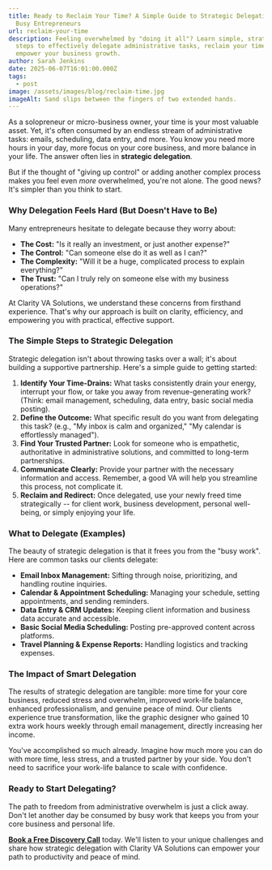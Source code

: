 ```yaml
---
title: Ready to Reclaim Your Time? A Simple Guide to Strategic Delegation for
  Busy Entrepreneurs
url: reclaim-your-time
description: Feeling overwhelmed by "doing it all"? Learn simple, strategic
  steps to effectively delegate administrative tasks, reclaim your time, and
  empower your business growth.
author: Sarah Jenkins
date: 2025-06-07T16:01:00.000Z
tags:
  - post
image: /assets/images/blog/reclaim-time.jpg
imageAlt: Sand slips between the fingers of two extended hands.
---
```

As a solopreneur or micro-business owner, your time is your most valuable asset. Yet, it's often consumed by an endless stream of administrative tasks: emails, scheduling, data entry, and more. You know you need more hours in your day, more focus on your core business, and more balance in your life. The answer often lies in **strategic delegation**.

But if the thought of "giving up control" or adding another complex process makes you feel even *more* overwhelmed, you're not alone. The good news? It's simpler than you think to start.

### Why Delegation Feels Hard (But Doesn't Have to Be)

Many entrepreneurs hesitate to delegate because they worry about:

* **The Cost:** "Is it really an investment, or just another expense?"
* **The Control:** "Can someone else do it as well as I can?"
* **The Complexity:** "Will it be a huge, complicated process to explain everything?"
* **The Trust:** "Can I truly rely on someone else with my business operations?"

At Clarity VA Solutions, we understand these concerns from firsthand experience. That's why our approach is built on clarity, efficiency, and empowering you with practical, effective support.

### The Simple Steps to Strategic Delegation

Strategic delegation isn't about throwing tasks over a wall; it's about building a supportive partnership. Here's a simple guide to getting started:

1. **Identify Your Time-Drains:** What tasks consistently drain your energy, interrupt your flow, or take you away from revenue-generating work? (Think: email management, scheduling, data entry, basic social media posting).
2. **Define the Outcome:** What specific result do you want from delegating this task? (e.g., "My inbox is calm and organized," "My calendar is effortlessly managed").
3. **Find Your Trusted Partner:** Look for someone who is empathetic, authoritative in administrative solutions, and committed to long-term partnerships.
4. **Communicate Clearly:** Provide your partner with the necessary information and access. Remember, a good VA will help you streamline this process, not complicate it.
5. **Reclaim and Redirect:** Once delegated, use your newly freed time strategically -- for client work, business development, personal well-being, or simply enjoying your life.

### What to Delegate (Examples)

The beauty of strategic delegation is that it frees you from the "busy work". Here are common tasks our clients delegate:

* **Email Inbox Management:** Sifting through noise, prioritizing, and handling routine inquiries.
* **Calendar & Appointment Scheduling:** Managing your schedule, setting appointments, and sending reminders.
* **Data Entry & CRM Updates:** Keeping client information and business data accurate and accessible.
* **Basic Social Media Scheduling:** Posting pre-approved content across platforms.
* **Travel Planning & Expense Reports:** Handling logistics and tracking expenses.

### The Impact of Smart Delegation

The results of strategic delegation are tangible: more time for your core business, reduced stress and overwhelm, improved work-life balance, enhanced professionalism, and genuine peace of mind. Our clients experience true transformation, like the graphic designer who gained 10 extra work hours weekly through email management, directly increasing her income.

You've accomplished so much already. Imagine how much more you can do with more time, less stress, and a trusted partner by your side. You don't need to sacrifice your work-life balance to scale with confidence.

### Ready to Start Delegating?

The path to freedom from administrative overwhelm is just a click away. Don't let another day be consumed by busy work that keeps you from your core business and personal life.

**[Book a Free Discovery Call](https://clarity-va-solutions.netlify.app/contact/)** today. We'll listen to your unique challenges and share how strategic delegation with Clarity VA Solutions can empower your path to productivity and peace of mind.
